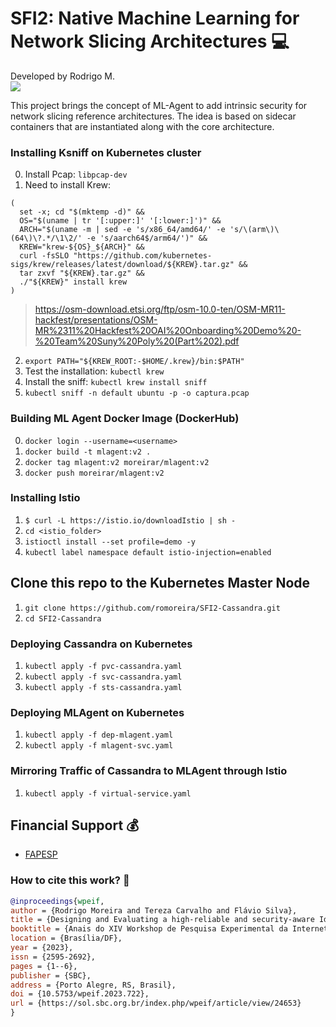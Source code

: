 # SFI2: Native Machine Learning for Network Slicing Architectures :computer:

Developed by Rodrigo M.  <br>
[![](https://img.shields.io/badge/GitHub%20Pages-222222?style=for-the-badge&logo=GitHub%20Pages&logoColor=white)](https://romoreira.github.io)


This project brings the concept of ML-Agent to add intrinsic security for network slicing reference architectures. The idea is based on sidecar containers that are instantiated along with the core architecture.


### Installing Ksniff on Kubernetes cluster

0. Install Pcap: `libpcap-dev`
1. Need to install Krew:

```
(
  set -x; cd "$(mktemp -d)" &&
  OS="$(uname | tr '[:upper:]' '[:lower:]')" &&
  ARCH="$(uname -m | sed -e 's/x86_64/amd64/' -e 's/\(arm\)\(64\)\?.*/\1\2/' -e 's/aarch64$/arm64/')" &&
  KREW="krew-${OS}_${ARCH}" &&
  curl -fsSLO "https://github.com/kubernetes-sigs/krew/releases/latest/download/${KREW}.tar.gz" &&
  tar zxvf "${KREW}.tar.gz" &&
  ./"${KREW}" install krew
)
```
> https://osm-download.etsi.org/ftp/osm-10.0-ten/OSM-MR11-hackfest/presentations/OSM-MR%2311%20Hackfest%20OAI%20Onboarding%20Demo%20-%20Team%20Suny%20Poly%20(Part%202).pdf

2. `export PATH="${KREW_ROOT:-$HOME/.krew}/bin:$PATH"`
3. Test the installation: `kubectl krew`
4. Install the sniff: `kubectl krew install sniff`
5. `kubectl sniff -n default ubuntu -p -o captura.pcap`


### Building ML Agent Docker Image (DockerHub)

0. `docker login --username=<username>`
1. `docker build -t mlagent:v2 .`
2. `docker tag mlagent:v2 moreirar/mlagent:v2`
3. `docker push moreirar/mlagent:v2`

### Installing Istio

1. `$ curl -L https://istio.io/downloadIstio | sh -`
2. `cd <istio_folder>`
3. `istioctl install --set profile=demo -y`
4. `kubectl label namespace default istio-injection=enabled`

## Clone this repo to the Kubernetes Master Node

1. `git clone https://github.com/romoreira/SFI2-Cassandra.git`
2. `cd SFI2-Cassandra`

### Deploying Cassandra on Kubernetes

1. `kubectl apply -f pvc-cassandra.yaml`
2. `kubectl apply -f svc-cassandra.yaml`
3. `kubectl apply -f sts-cassandra.yaml`

### Deploying MLAgent on Kubernetes

1. `kubectl apply -f dep-mlagent.yaml`
2. `kubectl apply -f mlagent-svc.yaml`

### Mirroring Traffic of Cassandra to MLAgent through Istio

1. `kubectl apply -f virtual-service.yaml`


## Financial Support :moneybag:

* [FAPESP](https://fapesp.br/)


### How to cite this work? :newspaper:

```bibtex
@inproceedings{wpeif,
author = {Rodrigo Moreira and Tereza Carvalho and Flávio Silva},
title = {Designing and Evaluating a high-reliable and security-aware Identity and Access Management for Slicing Architectures},
booktitle = {Anais do XIV Workshop de Pesquisa Experimental da Internet do Futuro},
location = {Brasília/DF},
year = {2023},
issn = {2595-2692},
pages = {1--6},
publisher = {SBC},
address = {Porto Alegre, RS, Brasil},
doi = {10.5753/wpeif.2023.722},
url = {https://sol.sbc.org.br/index.php/wpeif/article/view/24653}
}
```
